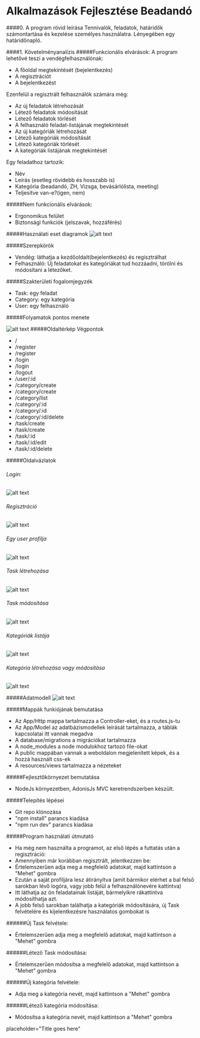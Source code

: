 # Alkalmazások Fejlesztése Beadandó

####0. A program rövid leírása
Tennivalók, feladatok, határidők számontartása és kezelése személyes használatra. Lényegében egy határidőnapló.


####1. Követelményanalízis
#####Funkcionális elvárások:
A program lehetővé teszi a vendégfelhasználónak:
- A főoldal megtekintését (bejelentkezés)
- A regisztrációt
- A bejelentkezést

Ezenfelül a regisztrált felhasználók számára még:
- Az új feladatok létrehozását
- Létező feladatok módosítását
- Létező feladatok törlését
- A felhasználó feladat-listájának megtekintését
- Az új kategóriák létrehozását
- Létező kategóriák módosítását
- Létező kategóriák törlését
- A kategóriák listájának megtekintését

Egy feladathoz tartozik:
- Név
- Leírás (esetleg rövidebb és hosszabb is)
- Kategória (beadandó, ZH, Vizsga, bevásárlólista, meeting)
- Teljesítve van-e?(igen, nem)


#####Nem funkcionális elvárások:
- Ergonomikus felület
- Biztonsági funkciók (jelszavak, hozzáférés)

#####Használati eset diagramok 
![alt text](/readmePics/UseCase.png "Use Case")

#####Szerepkörök
- Vendég: láthatja a kezdőoldalt(bejelentkezés) és regisztrálhat
- Felhasználó: Új feladatokat és kategóriákat tud hozzáadni, törölni és módosítani a létezőket.

#####Szakterületi fogalomjegyzék	
- Task: egy feladat
- Category: egy kategória
- User: egy felhasználó

#####Folyamatok pontos menete	

![alt text](/readmePics/flowchart.png "Flowchart")
#####Oldaltérkép	Végpontok	
- /               
- /register               
- /register               
- /login               
- /login               
- /logout               
- /user/:id               
- /category/create               
- /category/create               
- /category/list               
- /category/:id               
- /category/:id               
- /category/:id/delete               
- /task/create               
- /task/create               
- /task/:id               
- /task/:id/edit               
- /task/:id/delete               

#####Oldalvázlatok	
###### Login:
![alt text](/readmePics/screens/loginPage.png "Login")
###### Regisztráció
![alt text](/readmePics/screens/registerPage.png "Register")
###### Egy user profilja
![alt text](/readmePics/screens/profile.png "User profile")
###### Task létrehozása
![alt text](/readmePics/screens/taskCreate.png "Create task")
###### Task módosítása
![alt text](/readmePics/screens/taskEdit.png "Edit task")
###### Kategóriák listája
![alt text](/readmePics/screens/categoryList.png "List of all categories")
###### Kategória létrehozása vagy módosítása
![alt text](/readmePics/screens/createOrEditCategory.png "Create or edit category")

#####Adatmodell	
![alt text](/readmePics/DataModel.png "Create or edit category")


#####Mappák funkiójának bemutatása
- Az App/Http mappa tartalmazza a Controller-eket, és a routes.js-tu
- Az App/Model az adatbázismodellek leírását tartalmazza, a táblák kapcsolatai itt vannak megadva
- A database/migrations a migrációkat tartalmazza
- A node_modules a node modulokhoz tartozó file-okat
- A public mappában vannak a weboldalon megjelenített képek, és a hozzá használt css-ek
- A resources/views tartalmazza a nézeteket

#####Fejlesztőkörnyezet bemutatása
- NodeJs környezetben, AdonisJs MVC keretrendszerben készült.

#####Telepítés lépései
- Git repo klónozása
- "npm install" parancs kiadása
- "npm run dev" parancs kiadása

#####Program használati útmutató
- Ha még nem használta a programot, az első lépés a futtatás után a regisztráció:
- Amennyiben már korábban regisztrált, jelentkezzen be:
- Értelemszerűen adja meg a megfelelő adatokat, majd kattintson a "Mehet" gombra
- Ezután a saját profiljára lesz átirányítva (amit bármikor elérhet a bal felső sarokban lévő logóra, vagy jobb felül a felhasználónevére kattintva)
- Itt láthatja az ön feladatainak listáját, bármelyikre rákattintva módosíthatja azt.
- A jobb felső sarokban találhatja a kategóriák módosítására, új Task felvételére és kijelentkezésre használatos gombokat is

######Új Task felvétele:
- Értelemszerűen adja meg a megfelelő adatokat, majd kattintson a "Mehet" gombra

######Létező Task módosítása:
- Értelemszerűen módosítsa a megfelelő adatokat, majd kattintson a "Mehet" gombra

######Új kategória felvétele:
- Adja meg a kategória nevét, majd kattintson a "Mehet" gombra

######Létező kategória módosítása:
- Módosítsa a kategória nevét, majd kattintson a "Mehet" gombra


placeholder="Title goes here"

